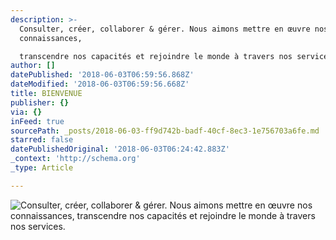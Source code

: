 ```yaml
---
description: >-
  Consulter, créer, collaborer & gérer. Nous aimons mettre en œuvre nos
  connaissances,

  transcendre nos capacités et rejoindre le monde à travers nos services. 
author: []
datePublished: '2018-06-03T06:59:56.868Z'
dateModified: '2018-06-03T06:59:56.668Z'
title: BIENVENUE
publisher: {}
via: {}
inFeed: true
sourcePath: _posts/2018-06-03-ff9d742b-badf-40cf-8ec3-1e756703a6fe.md
starred: false
datePublishedOriginal: '2018-06-03T06:24:42.883Z'
_context: 'http://schema.org'
_type: Article

---
```

![Consulter, créer, collaborer & gérer. Nous aimons mettre en œuvre nos connaissances,
transcendre nos capacités et rejoindre le monde à travers nos services. ](https://the-grid-user-content.s3-us-west-2.amazonaws.com/8886f91a-d9e5-4449-8fa8-f0739d233ace.jpg)